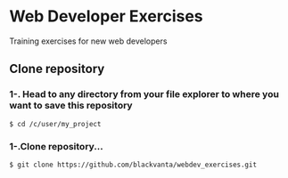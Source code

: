 # Web Developer Exercises
Training exercises for new web developers

## Clone repository
### 1-. Head to any directory from your file explorer to where you want to save this repository
``` $ cd /c/user/my_project ```

### 1-.Clone repository...
``` $ git clone https://github.com/blackvanta/webdev_exercises.git ```
